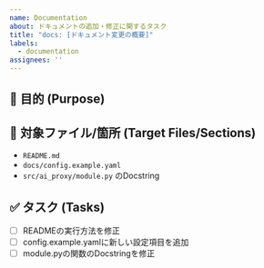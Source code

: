 ```yaml
---
name: Documentation
about: ドキュメントの追加・修正に関するタスク
title: "docs: [ドキュメント変更の概要]"
labels: 
  - documentation
assignees: ''
---
```


## 📝 目的 (Purpose)

<!-- このドキュメント変更の目的を説明してください (例: READMEのセットアップ手順を更新する) -->

## 📄 対象ファイル/箇所 (Target Files/Sections)

<!-- 変更対象となるファイルやセクションを具体的に記述してください -->
- `README.md`
- `docs/config.example.yaml`
- `src/ai_proxy/module.py` のDocstring

## ✅ タスク (Tasks)

<!-- 具体的な作業内容をリストアップしてください -->
- [ ] READMEの実行方法を修正
- [ ] config.example.yamlに新しい設定項目を追加
- [ ] module.pyの関数のDocstringを修正
